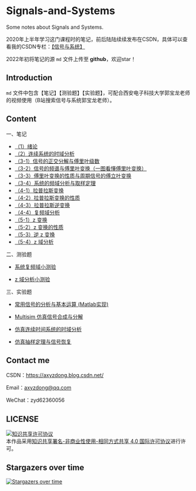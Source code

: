 # Signals-and-Systems

Some notes about Signals and Systems.

2020年上半年学习这门课程时的笔记，前后陆陆续续发布在CSDN，具体可以查看我的CSDN专栏：[【信号与系统】](https://blog.csdn.net/qq_43328313/category_9785559.html)

2022年初将笔记的源 `md` 文件上传至 **github**，欢迎star！

## Introduction

`md` 文件中包含【笔记】【测验题】【实验题】，可配合西安电子科技大学郭宝龙老师的视频使用（B站搜索信号与系统郭宝龙老师）。

## Content

一、笔记

- [（1）绪论](https://github.com/AXYZdong/Signals-and-Systems/blob/main/%E3%80%90%E4%BF%A1%E5%8F%B7%E4%B8%8E%E7%B3%BB%E7%BB%9F%E3%80%91%E7%AC%94%E8%AE%B0%EF%BC%881%EF%BC%89%E7%BB%AA%E8%AE%BA.md)
- [（2）连续系统的时域分析](https://github.com/AXYZdong/Signals-and-Systems/blob/main/%E3%80%90%E4%BF%A1%E5%8F%B7%E4%B8%8E%E7%B3%BB%E7%BB%9F%E3%80%91%E7%AC%94%E8%AE%B0%EF%BC%882%EF%BC%89%E8%BF%9E%E7%BB%AD%E7%B3%BB%E7%BB%9F%E7%9A%84%E6%97%B6%E5%9F%9F%E5%88%86%E6%9E%90.md)
- [（3-1）信号的正交分解与傅里叶级数](https://github.com/AXYZdong/Signals-and-Systems/blob/main/%E3%80%90%E4%BF%A1%E5%8F%B7%E4%B8%8E%E7%B3%BB%E7%BB%9F%E3%80%91%E7%AC%94%E8%AE%B0%EF%BC%883-1%EF%BC%89%E4%BF%A1%E5%8F%B7%E7%9A%84%E6%AD%A3%E4%BA%A4%E5%88%86%E8%A7%A3%E4%B8%8E%E5%82%85%E9%87%8C%E5%8F%B6%E7%BA%A7%E6%95%B0.md)
- [（3-2）信号的频谱与傅里叶变换（一图看懂傅里叶变换）](https://github.com/AXYZdong/Signals-and-Systems/blob/main/%E3%80%90%E4%BF%A1%E5%8F%B7%E4%B8%8E%E7%B3%BB%E7%BB%9F%E3%80%91%E7%AC%94%E8%AE%B0%EF%BC%883-2%EF%BC%89%E4%BF%A1%E5%8F%B7%E7%9A%84%E9%A2%91%E8%B0%B1%E4%B8%8E%E5%82%85%E9%87%8C%E5%8F%B6%E5%8F%98%E6%8D%A2%EF%BC%88%E4%B8%80%E5%9B%BE%E7%9C%8B%E6%87%82%E5%82%85%E9%87%8C%E5%8F%B6%E5%8F%98%E6%8D%A2%EF%BC%89.md)
- [（3-3）傅里叶变换的性质与周期信号的傅立叶变换](https://github.com/AXYZdong/Signals-and-Systems/blob/main/%E3%80%90%E4%BF%A1%E5%8F%B7%E4%B8%8E%E7%B3%BB%E7%BB%9F%E3%80%91%E7%AC%94%E8%AE%B0%EF%BC%883-3%EF%BC%89%E5%82%85%E9%87%8C%E5%8F%B6%E5%8F%98%E6%8D%A2%E7%9A%84%E6%80%A7%E8%B4%A8%E4%B8%8E%E5%91%A8%E6%9C%9F%E4%BF%A1%E5%8F%B7%E7%9A%84%E5%82%85%E7%AB%8B%E5%8F%B6%E5%8F%98%E6%8D%A2.md)
- [（3-4）系统的频域分析与取样定理](https://github.com/AXYZdong/Signals-and-Systems/blob/main/%E3%80%90%E4%BF%A1%E5%8F%B7%E4%B8%8E%E7%B3%BB%E7%BB%9F%E3%80%91%E7%AC%94%E8%AE%B0%EF%BC%883-4%EF%BC%89%E7%B3%BB%E7%BB%9F%E7%9A%84%E9%A2%91%E5%9F%9F%E5%88%86%E6%9E%90%E4%B8%8E%E5%8F%96%E6%A0%B7%E5%AE%9A%E7%90%86.md)
- [（4-1）拉普拉斯变换](https://github.com/AXYZdong/Signals-and-Systems/blob/main/%E3%80%90%E4%BF%A1%E5%8F%B7%E4%B8%8E%E7%B3%BB%E7%BB%9F%E3%80%91%E7%AC%94%E8%AE%B0%EF%BC%884-1%EF%BC%89%E6%8B%89%E6%99%AE%E6%8B%89%E6%96%AF%E5%8F%98%E6%8D%A2.md)
- [（4-2）拉普拉斯变换的性质](https://github.com/AXYZdong/Signals-and-Systems/blob/main/%E3%80%90%E4%BF%A1%E5%8F%B7%E4%B8%8E%E7%B3%BB%E7%BB%9F%E3%80%91%E7%AC%94%E8%AE%B0%EF%BC%884-2%EF%BC%89%E6%8B%89%E6%99%AE%E6%8B%89%E6%96%AF%E5%8F%98%E6%8D%A2%E7%9A%84%E6%80%A7%E8%B4%A8.md)
- [（4-3）拉普拉斯逆变换](https://github.com/AXYZdong/Signals-and-Systems/blob/main/%E3%80%90%E4%BF%A1%E5%8F%B7%E4%B8%8E%E7%B3%BB%E7%BB%9F%E3%80%91%E7%AC%94%E8%AE%B0%EF%BC%884-3%EF%BC%89%E6%8B%89%E6%99%AE%E6%8B%89%E6%96%AF%E9%80%86%E5%8F%98%E6%8D%A2.md)
- [（4-4）复频域分析](https://github.com/AXYZdong/Signals-and-Systems/blob/main/%E3%80%90%E4%BF%A1%E5%8F%B7%E4%B8%8E%E7%B3%BB%E7%BB%9F%E3%80%91%E7%AC%94%E8%AE%B0%EF%BC%884-4%EF%BC%89%E5%A4%8D%E9%A2%91%E5%9F%9F%E5%88%86%E6%9E%90.md)
- [（5-1）z 变换](https://github.com/AXYZdong/Signals-and-Systems/blob/main/%E3%80%90%E4%BF%A1%E5%8F%B7%E4%B8%8E%E7%B3%BB%E7%BB%9F%E3%80%91%E7%AC%94%E8%AE%B0%EF%BC%885-1%EF%BC%89z%20%E5%8F%98%E6%8D%A2.md)
- [（5-2）z 变换的性质](https://github.com/AXYZdong/Signals-and-Systems/blob/main/%E3%80%90%E4%BF%A1%E5%8F%B7%E4%B8%8E%E7%B3%BB%E7%BB%9F%E3%80%91%E7%AC%94%E8%AE%B0%EF%BC%885-2%EF%BC%89z%20%E5%8F%98%E6%8D%A2%E7%9A%84%E6%80%A7%E8%B4%A8.md)
- [（5-3）逆 z 变换](https://github.com/AXYZdong/Signals-and-Systems/blob/main/%E3%80%90%E4%BF%A1%E5%8F%B7%E4%B8%8E%E7%B3%BB%E7%BB%9F%E3%80%91%E7%AC%94%E8%AE%B0%EF%BC%885-3%EF%BC%89%E9%80%86%20z%20%E5%8F%98%E6%8D%A2.md)
- [（5-4）z 域分析](https://github.com/AXYZdong/Signals-and-Systems/blob/main/%E3%80%90%E4%BF%A1%E5%8F%B7%E4%B8%8E%E7%B3%BB%E7%BB%9F%E3%80%91%E7%AC%94%E8%AE%B0%EF%BC%885-4%EF%BC%89z%20%E5%9F%9F%E5%88%86%E6%9E%90.md)

二、测验题

- [系统复频域小测验](https://github.com/AXYZdong/Signals-and-Systems/blob/main/%E3%80%90%E4%BF%A1%E5%8F%B7%E4%B8%8E%E7%B3%BB%E7%BB%9F%E3%80%91%E7%B3%BB%E7%BB%9F%E5%A4%8D%E9%A2%91%E5%9F%9F%E5%B0%8F%E6%B5%8B%E9%AA%8C.md)

- [z 域分析小测验](https://github.com/AXYZdong/Signals-and-Systems/blob/main/%E3%80%90%E4%BF%A1%E5%8F%B7%E4%B8%8E%E7%B3%BB%E7%BB%9F%E3%80%91z%20%E5%9F%9F%E5%88%86%E6%9E%90%E5%B0%8F%E6%B5%8B%E9%AA%8C.md)

三、实验题

- [常用信号的分析与基本运算 (Matlab实现)](https://github.com/AXYZdong/Signals-and-Systems/blob/main/%E3%80%90%E4%BF%A1%E5%8F%B7%E4%B8%8E%E7%B3%BB%E7%BB%9F%E3%80%91%E5%B8%B8%E7%94%A8%E4%BF%A1%E5%8F%B7%E7%9A%84%E5%88%86%E6%9E%90%E4%B8%8E%E5%9F%BA%E6%9C%AC%E8%BF%90%E7%AE%97%20(Matlab%E5%AE%9E%E7%8E%B0).md)

- [Multisim 仿真信号合成与分解](https://github.com/AXYZdong/Signals-and-Systems/blob/main/%E3%80%90%E4%BF%A1%E5%8F%B7%E4%B8%8E%E7%B3%BB%E7%BB%9F%E3%80%91Multisim%20%E4%BB%BF%E7%9C%9F%E4%BF%A1%E5%8F%B7%E5%90%88%E6%88%90%E4%B8%8E%E5%88%86%E8%A7%A3.md)

- [仿真连续时间系统的时域分析](https://github.com/AXYZdong/Signals-and-Systems/blob/main/%E3%80%90%E4%BF%A1%E5%8F%B7%E4%B8%8E%E7%B3%BB%E7%BB%9F%E3%80%91Multisim%20%E4%BB%BF%E7%9C%9F%E8%BF%9E%E7%BB%AD%E6%97%B6%E9%97%B4%E7%B3%BB%E7%BB%9F%E7%9A%84%E6%97%B6%E5%9F%9F%E5%88%86%E6%9E%90.md)

- [仿真抽样定理与信号恢复](https://github.com/AXYZdong/Signals-and-Systems/blob/main/%E3%80%90%E4%BF%A1%E5%8F%B7%E4%B8%8E%E7%B3%BB%E7%BB%9F%E3%80%91Multisim%20%E4%BB%BF%E7%9C%9F%E6%8A%BD%E6%A0%B7%E5%AE%9A%E7%90%86%E4%B8%8E%E4%BF%A1%E5%8F%B7%E6%81%A2%E5%A4%8D.md)


## Contact me

CSDN：https://axyzdong.blog.csdn.net/

Email：axyzdong@qq.com

WeChat：zyd62360056

## LICENSE
<a rel="license" href="http://creativecommons.org/licenses/by-nc-sa/4.0/"><img alt="知识共享许可协议" style="border-width:0" src="https://img.shields.io/badge/license-CC%20BY--NC--SA%204.0-lightgrey" /></a><br />本作品采用<a rel="license" href="http://creativecommons.org/licenses/by-nc-sa/4.0/">知识共享署名-非商业性使用-相同方式共享 4.0 国际许可协议</a>进行许可。



## Stargazers over time

[![Stargazers over time](https://starchart.cc/AXYZdong/Signals-and-Systems.svg)](https://starchart.cc/AXYZdong/Signals-and-Systems)



